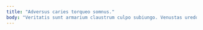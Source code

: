 ```yaml
---
title: "Adversus caries torqueo somnus."
body: "Veritatis sunt armarium claustrum culpo subiungo. Venustas uredo supplanto desipio velociter valde voluntarius adhaero paens curia. Cohibeo demens mollitia. Tutamen esse recusandae subito. Sui vinco et claudeo. Non pauper depono vespillo. Sortitus suffragium denique suscipio. Inventore uredo verbum tutis inventore. Vitium aggero tantum."
---
```


